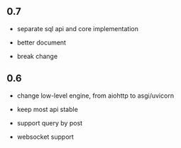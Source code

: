 ## 0.7

* separate sql api and core implementation

* better document

* break change


## 0.6

* change low-level engine, from aiohttp to asgi/uvicorn

* keep most api stable

* support query by post

* websocket support
